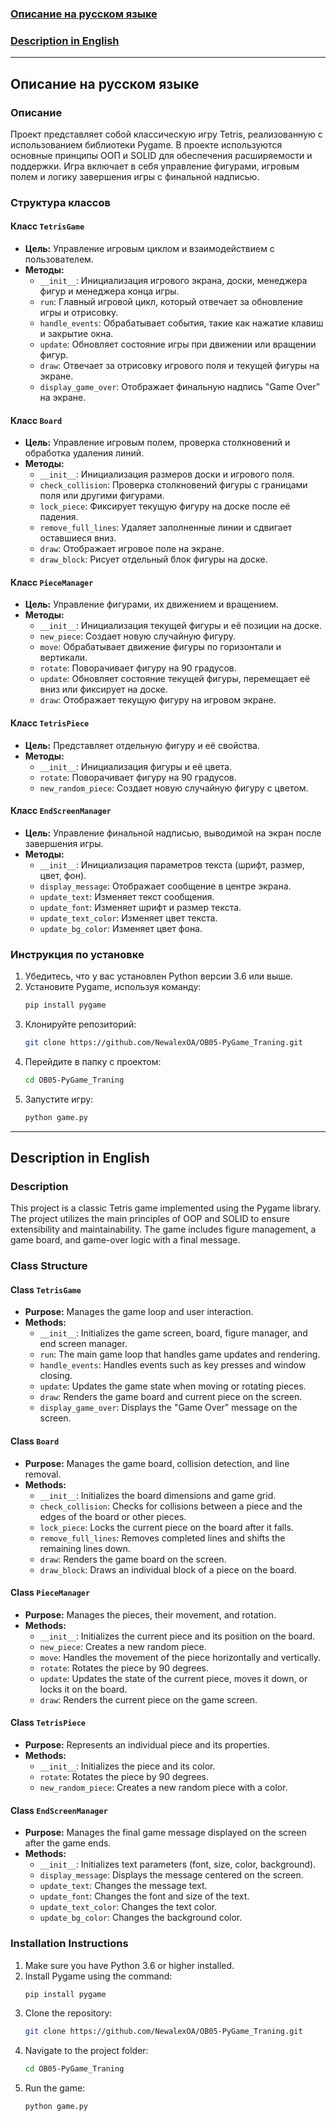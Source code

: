 
### [Описание на русском языке](#русский)

### [Description in English](#english)

---

## <a name="русский"></a>Описание на русском языке

### Описание

Проект представляет собой классическую игру Tetris, реализованную с использованием библиотеки Pygame. В проекте используются основные принципы ООП и SOLID для обеспечения расширяемости и поддержки. Игра включает в себя управление фигурами, игровым полем и логику завершения игры с финальной надписью.

### Структура классов

#### Класс `TetrisGame`
- **Цель:** Управление игровым циклом и взаимодействием с пользователем.
- **Методы:**
  - `__init__`: Инициализация игрового экрана, доски, менеджера фигур и менеджера конца игры.
  - `run`: Главный игровой цикл, который отвечает за обновление игры и отрисовку.
  - `handle_events`: Обрабатывает события, такие как нажатие клавиш и закрытие окна.
  - `update`: Обновляет состояние игры при движении или вращении фигур.
  - `draw`: Отвечает за отрисовку игрового поля и текущей фигуры на экране.
  - `display_game_over`: Отображает финальную надпись "Game Over" на экране.

#### Класс `Board`
- **Цель:** Управление игровым полем, проверка столкновений и обработка удаления линий.
- **Методы:**
  - `__init__`: Инициализация размеров доски и игрового поля.
  - `check_collision`: Проверка столкновений фигуры с границами поля или другими фигурами.
  - `lock_piece`: Фиксирует текущую фигуру на доске после её падения.
  - `remove_full_lines`: Удаляет заполненные линии и сдвигает оставшиеся вниз.
  - `draw`: Отображает игровое поле на экране.
  - `draw_block`: Рисует отдельный блок фигуры на доске.

#### Класс `PieceManager`
- **Цель:** Управление фигурами, их движением и вращением.
- **Методы:**
  - `__init__`: Инициализация текущей фигуры и её позиции на доске.
  - `new_piece`: Создает новую случайную фигуру.
  - `move`: Обрабатывает движение фигуры по горизонтали и вертикали.
  - `rotate`: Поворачивает фигуру на 90 градусов.
  - `update`: Обновляет состояние текущей фигуры, перемещает её вниз или фиксирует на доске.
  - `draw`: Отображает текущую фигуру на игровом экране.

#### Класс `TetrisPiece`
- **Цель:** Представляет отдельную фигуру и её свойства.
- **Методы:**
  - `__init__`: Инициализация фигуры и её цвета.
  - `rotate`: Поворачивает фигуру на 90 градусов.
  - `new_random_piece`: Создает новую случайную фигуру с цветом.

#### Класс `EndScreenManager`
- **Цель:** Управление финальной надписью, выводимой на экран после завершения игры.
- **Методы:**
  - `__init__`: Инициализация параметров текста (шрифт, размер, цвет, фон).
  - `display_message`: Отображает сообщение в центре экрана.
  - `update_text`: Изменяет текст сообщения.
  - `update_font`: Изменяет шрифт и размер текста.
  - `update_text_color`: Изменяет цвет текста.
  - `update_bg_color`: Изменяет цвет фона.

### Инструкция по установке

1. Убедитесь, что у вас установлен Python версии 3.6 или выше.
2. Установите Pygame, используя команду:
   ```bash
   pip install pygame
   ```
3. Клонируйте репозиторий:
   ```bash
   git clone https://github.com/NewalexOA/OB05-PyGame_Traning.git
   ```
4. Перейдите в папку с проектом:
   ```bash
   cd OB05-PyGame_Traning
   ```
5. Запустите игру:
   ```bash
   python game.py
   ```

---

## <a name="english"></a>Description in English

### Description

This project is a classic Tetris game implemented using the Pygame library. The project utilizes the main principles of OOP and SOLID to ensure extensibility and maintainability. The game includes figure management, a game board, and game-over logic with a final message.

### Class Structure

#### Class `TetrisGame`
- **Purpose:** Manages the game loop and user interaction.
- **Methods:**
  - `__init__`: Initializes the game screen, board, figure manager, and end screen manager.
  - `run`: The main game loop that handles game updates and rendering.
  - `handle_events`: Handles events such as key presses and window closing.
  - `update`: Updates the game state when moving or rotating pieces.
  - `draw`: Renders the game board and current piece on the screen.
  - `display_game_over`: Displays the "Game Over" message on the screen.

#### Class `Board`
- **Purpose:** Manages the game board, collision detection, and line removal.
- **Methods:**
  - `__init__`: Initializes the board dimensions and game grid.
  - `check_collision`: Checks for collisions between a piece and the edges of the board or other pieces.
  - `lock_piece`: Locks the current piece on the board after it falls.
  - `remove_full_lines`: Removes completed lines and shifts the remaining lines down.
  - `draw`: Renders the game board on the screen.
  - `draw_block`: Draws an individual block of a piece on the board.

#### Class `PieceManager`
- **Purpose:** Manages the pieces, their movement, and rotation.
- **Methods:**
  - `__init__`: Initializes the current piece and its position on the board.
  - `new_piece`: Creates a new random piece.
  - `move`: Handles the movement of the piece horizontally and vertically.
  - `rotate`: Rotates the piece by 90 degrees.
  - `update`: Updates the state of the current piece, moves it down, or locks it on the board.
  - `draw`: Renders the current piece on the game screen.

#### Class `TetrisPiece`
- **Purpose:** Represents an individual piece and its properties.
- **Methods:**
  - `__init__`: Initializes the piece and its color.
  - `rotate`: Rotates the piece by 90 degrees.
  - `new_random_piece`: Creates a new random piece with a color.

#### Class `EndScreenManager`
- **Purpose:** Manages the final game message displayed on the screen after the game ends.
- **Methods:**
  - `__init__`: Initializes text parameters (font, size, color, background).
  - `display_message`: Displays the message centered on the screen.
  - `update_text`: Changes the message text.
  - `update_font`: Changes the font and size of the text.
  - `update_text_color`: Changes the text color.
  - `update_bg_color`: Changes the background color.

### Installation Instructions

1. Make sure you have Python 3.6 or higher installed.
2. Install Pygame using the command:
   ```bash
   pip install pygame
   ```
3. Clone the repository:
   ```bash
   git clone https://github.com/NewalexOA/OB05-PyGame_Traning.git
   ```
4. Navigate to the project folder:
   ```bash
   cd OB05-PyGame_Traning
   ```
5. Run the game:
   ```bash
   python game.py
   ```
